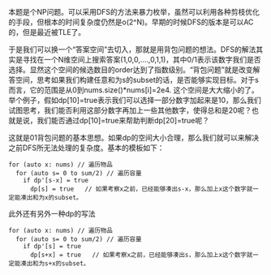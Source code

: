 本题是个NP问题。可以采用DFS的方法来暴力枚举，虽然可以利用各种剪枝优化的手段，但根本的时间复杂度仍然是o(2^N)。早期的时候DFS的版本是可以AC的，但是最近被TLE了。

于是我们可以换一个“答案空间”去切入，那就是用背包问题的想法。DFS的解法其实是寻找在一个N维空间上搜索答案(1,0,0,....,0,1,1)，其中0/1表示该数字我们是否选择。显然这个空间的候选数目的order达到了指数级别。“背包问题”就是改变解答空间，思考如果我们构建任意和为s的subset的话，是否能够实现目标。对于s而言，它的范围是从0到nums.size()*nums[i]=2e4. 这个空间是大大缩小的了。举个例子，假如dp[10]=true表示我们可以选择一部分数字加起来是10，那么我们试图思考，我们能否利用这部分数字再加上一些其他数字，使得总和是20呢？也就是说，我们能否通过dp[10]=true来帮助判断dp[20]=true呢？

这就是01背包问题的基本思想。如果dp的空间大小合理，那么我们就可以来解决之前DFS所无法处理的复杂度。基本的模板如下：

```
for (auto x: nums) // 遍历物品
  for (auto s= 0 to sum/2) // 遍历容量
    if dp'[s-x] = true
      dp[s] = true   // 如果考察x之前，已经能够凑出s-x，那么加上x这个数字就一定能凑出和为x的subset。
```
此外还有另外一种dp的写法

```
for (auto x: nums) // 遍历物品
  for (auto s= 0 to sum/2) // 遍历容量
    if dp'[s] = true
      dp[s+x] = true   // 如果考察x之前，已经能够凑出s，那么加上x这个数字就一定能凑出和为s+x的subset。
```
